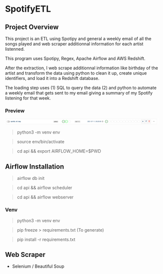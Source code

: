 # SpotifyETL

## Project Overview

This project is an ETL using Spotipy and general a weekly email of all the songs played and web scraper additionnal information for each artist listenned.

This program uses Spotipy, Regex, Apache Airflow and AWS Redshift.

After the extraction, I web scrape additionnal information like birthday of the artist and transform the data using python to clean it up, create unique identifiers, and load it into a Redshift database.

The loading step uses (1) SQL to query the data (2) and python to automate a weekly email that gets sent to my email giving a summary of my Spotify listening for that week.

### Preview

![preview](airflow_init.png)

> python3 -m venv env

> source env/bin/activate

> cd api && export AIRFLOW_HOME=$PWD

## Airflow Installation

> airflow db init

> cd api && airflow scheduler

> cd api && airflow webserver

### Venv

> python3 -m venv env

> pip freeze > requirements.txt (To generate)

> pip install -r requirements.txt

## Web Scraper

- Selenium / Beautiful Soup
